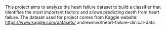 This project aims to analyze the heart failure dataset to build a classifier that identifies the most important factors and allows predicting death from heart failure.
The dataset used for project comes from Kaggle website: https://www.kaggle.com/datasets/
andrewmvd/heart-failure-clinical-data
